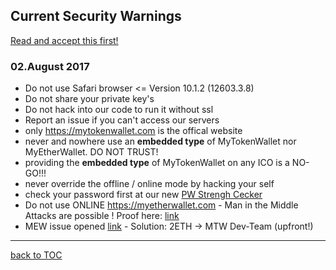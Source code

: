 ## Current Security Warnings

[Read and accept this first!](https://github.com/Zwilla/mytokenwallet.com/blob/master/LICENSE)

### 02.August 2017  
* Do not use Safari browser <= Version 10.1.2 (12603.3.8)
* Do not share your private key's
* Do not hack into our code to run it without ssl
* Report an issue if you can't access our servers
* only https://mytokenwallet.com is the offical website
* never and nowhere use an **embedded type** of MyTokenWallet nor MyEtherWallet. DO NOT TRUST!
* providing the **embedded type** of MyTokenWallet on any ICO is a NO-GO!!!
* never override the offline / online mode by hacking your self
* check your password first at our new [PW Strengh Cecker](https://www.mytokenwallet.com/pwStrength-meter.html)
* Do not use ONLINE https://myetherwallet.com - Man in the Middle Attacks are possible ! Proof here: [link](https://goo.gl/jSjP8Z)
* MEW issue opened [link](https://goo.gl/MahDV5) - Solution: 2ETH -> MTW Dev-Team (upfront!)


***
[back to TOC](https://github.com/Zwilla/mytokenwallet.com/blob/master/docs/DOCS-TOC.md)


